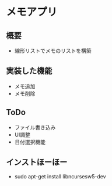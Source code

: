 # メモアプリ

## 概要

* 線形リストでメモのリストを構築


## 実装した機能

* メモ追加
* メモ削除

## ToDo

* ファイル書き込み
* UI調整
* 日付選択機能


## インストほーほー

* sudo apt-get install libncursesw5-dev